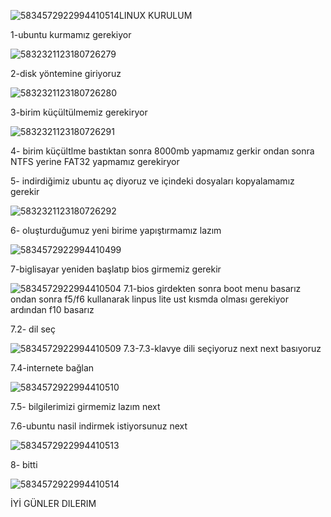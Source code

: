 ![5834572922994410514](https://github.com/user-attachments/assets/a6b58301-80e9-42ee-9757-268d7f47adba)LINUX KURULUM

1-ubuntu kurmamız gerekiyor

![5832321123180726279](https://github.com/user-attachments/assets/7686953b-a0eb-445c-b2dc-d7d2d8ab9f2e)

2-disk yöntemine giriyoruz

![5832321123180726280](https://github.com/user-attachments/assets/8716c728-9451-4b46-87d4-7b80e97f88ed)

3-birim küçültülmemiz gerekiryor

![5832321123180726291](https://github.com/user-attachments/assets/f8023b38-87bb-4796-aeb4-5b7f4ace40e1)

4- birim küçültlme bastıktan sonra 8000mb yapmamız gerkir ondan sonra NTFS yerine FAT32 yapmamız gerekiryor

5- indirdiğimiz ubuntu aç diyoruz  ve içindeki dosyaları kopyalamamız gerekir 

![5832321123180726292](https://github.com/user-attachments/assets/3eb17aa8-ddcf-4e42-b41a-fb9c94cccf16)

6- oluşturduğumuz yeni birime yapıştırmamız lazım

![5834572922994410499](https://github.com/user-attachments/assets/61fb1123-7dad-4f74-8a00-9cbd9eae2fe5)

7-biglisayar yeniden başlatıp bios girmemiz gerekir

![5834572922994410504](https://github.com/user-attachments/assets/bee6c268-e0b2-4c51-b3a7-11c97bcbca92)
7.1-bios girdekten sonra boot menu basarız ondan sonra  f5/f6 kullanarak linpus lite ust kısmda olması gerekiyor ardından f10 basarız 

7.2- dil seç

![5834572922994410509](https://github.com/user-attachments/assets/46d4689c-2316-457b-afec-d661bacbb664)
7.3-7.3-klavye dili seçiyoruz next next basıyoruz 

7.4-internete bağlan

![5834572922994410510](https://github.com/user-attachments/assets/88e195aa-95c2-44a3-96e4-e154cb974102)

7.5- bilgilerimizi girmemiz lazım  next 

7.6-ubuntu nasil indirmek istiyorsunuz next

![5834572922994410513](https://github.com/user-attachments/assets/11f19fd5-5af7-4d81-8d4e-7c0590e062fb)

8- bitti 

![5834572922994410514](https://github.com/user-attachments/assets/219b604d-effe-484e-870d-d070f813f16a)

İYİ GÜNLER DILERIM











